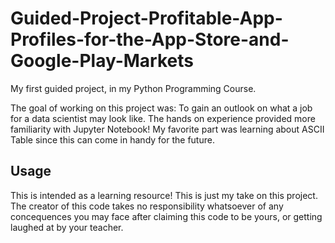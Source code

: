 # Guided-Project-Profitable-App-Profiles-for-the-App-Store-and-Google-Play-Markets
My first guided project, in my Python Programming Course. 

The goal of working on this project was:
To gain an outlook on what a job for a data scientist may look like. The hands on experience
provided more familiarity with Jupyter Notebook! My favorite part was learning about ASCII Table
since this can come in handy for the future.

## Usage
This is intended as a learning resource! This is just my take on this project. The creator of this code takes no responsibility whatsoever of any concequences you may face after claiming this code to be yours, or getting laughed at by your teacher. 

